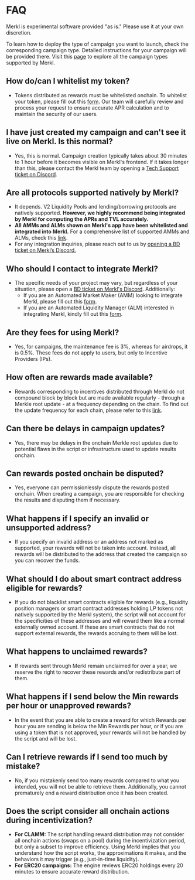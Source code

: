 # FAQ

Merkl is experimental software provided "as is." Please use it at your own discretion.

To learn how to deploy the type of campaign you want to launch, check the corresponding campaign type. Detailed instructions for your campaign will be provided there. Visit this [page](types-of-campaign/) to explore all the campaign types supported by Merkl.

## How do/can I whitelist my token?

* Tokens distributed as rewards must be whitelisted onchain. To whitelist your token, please fill out this [form](https://tally.so/r/3y2bqx). Our team will carefully review and process your request to ensure accurate APR calculation and to maintain the security of our users.

## I have just created my campaign and can't see it live on Merkl. Is this normal?

* Yes, this is normal. Campaign creation typically takes about 30 minutes to 1 hour before it becomes visible on Merkl's frontend. If it takes longer than this, please contact the Merkl team by opening a [Tech Support ticket on Discord](https://discord.com/channels/1209830388726243369/1210212731047776357/1242132474759221331).

## Are all protocols supported natively by Merkl?

* It depends. V2 Liquidity Pools and lending/borrowing protocols are natively supported. **However, we highly recommend being integrated by Merkl for computing the APRs and TVL accurately.**
* **All AMMs and ALMs shown on Merkl's app have been whitelisted and integrated into Merkl.** For a comprehensive list of supported AMMs and ALMs, check this [link](https://app.merkl.xyz/integrations).
* For any integration inquiries, please reach out to us by [opening a BD ticket on Merkl’s Discord.](https://discord.com/channels/1209830388726243369/1210212731047776357)

## Who should I contact to integrate Merkl?

* The specific needs of your project may vary, but regardless of your situation, please open a [BD ticket on Merkl's Discord](https://discord.com/channels/1209830388726243369/1210212731047776357/1210859311970918442). Additionally:
  * If you are an Automated Market Maker (AMM) looking to integrate Merkl, please fill out this [form](https://tally.so/r/3XJODP).
  * If you are an Automated Liquidity Manager (ALM) interested in integrating Merkl, kindly fill out this [form](https://tally.so/r/w4JYLr).

## Are they fees for using Merkl?

* Yes, for campaigns, the maintenance fee is 3%, whereas for airdrops, it is 0.5%. These fees do not apply to users, but only to Incentive Providers (IPs).

## How often are rewards made available?

* Rewards corresponding to incentives distributed through Merkl do not compound block by block but are made available regularly - through a Merkle root update - at a frequency depending on the chain.  To find out the update frequency for each chain, please refer to this [link](https://app.merkl.xyz/status).

## Can there be delays in campaign updates?

* Yes, there may be delays in the onchain Merkle root updates due to potential flaws in the script or infrastructure used to update results onchain.

## Can rewards posted onchain be disputed?

* Yes, everyone can permissionlessly dispute the rewards posted onchain. When creating a campaign, you are responsible for checking the results and disputing them if necessary.

## What happens if I specify an invalid or unsupported address?

* If you specify an invalid address or an address not marked as supported, your rewards will not be taken into account. Instead, all rewards will be distributed to the address that created the campaign so you can recover the funds.

## What should I do about smart contract address eligible for rewards?

* If you do not blacklist smart contracts eligible for rewards (e.g., liquidity position managers or smart contract addresses holding LP tokens not natively supported by the Merkl system), the script will not account for the specificities of these addresses and will reward them like a normal externally owned account. If these are smart contracts that do not support external rewards, the rewards accruing to them will be lost.

## What happens to unclaimed rewards?

* If rewards sent through Merkl remain unclaimed for over a year, we reserve the right to recover these rewards and/or redistribute part of them.

## What happens if I send below the Min rewards per hour or unapproved rewards?

* In the event that you are able to create a reward for which Rewards per hour you are sending is below the Min Rewards per hour, or if you are using a token that is not approved, your rewards will not be handled by the script and will be lost.

## Can I retrieve rewards if I send too much by mistake?

* No, if you mistakenly send too many rewards compared to what you intended, you will not be able to retrieve them. Additionally, you cannot prematurely end a reward distribution once it has been created.

## Does the script consider all onchain actions during incentivization?

* **For CLAMM:** The script handling reward distribution may not consider all onchain actions (swaps on a pool) during the incentivization period, but only a subset to improve efficiency. Using Merkl implies that you understand how the script works, the approximations it makes, and the behaviors it may trigger (e.g., just-in-time liquidity).
* **For ERC20 campaigns:** The engine reviews ERC20 holdings every 20 minutes to ensure accurate reward distribution.
